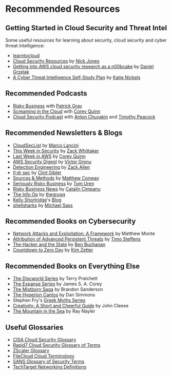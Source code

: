 # Recommended Resources

## Getting Started in Cloud Security and Threat Intel
Some useful resources for learning about security, cloud security and cyber threat intelligence:

* [learntocloud](https://learntocloud.guide/)
* [Cloud Security Resources](https://www.nojones.net/cloud-security-resources) by [Nick Jones](https://twitter.com/nojonesuk)
* [Getting into AWS cloud security research as a n00bcake](https://dagrz.com/writing/aws-security/getting-into-aws-security-research/) by [Daniel Grzelak](https://twitter.com/dagrz)
* [A Cyber Threat Intelligence Self-Study Plan](https://medium.com/katies-five-cents/a-cyber-threat-intelligence-self-study-plan-part-1-968b5a8daf9a) by [Katie Nickels](https://twitter.com/likethecoins)

## Recommended Podcasts
* [Risky Business](https://risky.biz/) with [Patrick Gray](https://twitter.com/riskybusiness)
* [Screaming in the Cloud](https://www.lastweekinaws.com/podcast/screaming-in-the-cloud/) with [Corey Quinn](https://twitter.com/QuinnyPig)
* [Cloud Security Podcast](https://cloud.withgoogle.com/cloudsecurity/podcast/) with [Anton Chuvakin](https://twitter.com/anton_chuvakin) and [Timothy Peacock](https://twitter.com/_timpeacock)

## Recommended Newsletters & Blogs
* [CloudSecList](https://cloudseclist.com/) by [Marco Lancini](https://twitter.com/lancinimarco)
* [This Week in Security](https://this.weekinsecurity.com/) by [Zack Whittaker](https://twitter.com/zackwhittaker)
* [Last Week in AWS](https://www.lastweekinaws.com/) by [Corey Quinn](https://twitter.com/QuinnyPig)
* [AWS Security Digest](https://awssecuritydigest.com/) by [Victor Grenu](https://twitter.com/zoph)
* [Detection Engineering](https://www.detectionengineering.net/) by [Zack Allen](https://twitter.com/techyteachme)
* [tl;dr sec](https://tldrsec.com/) by [Clint Gibler](https://twitter.com/clintgibler)
* [Sources & Methods](https://newsletter.sourcesmethods.com/) by [Matthew Conway](https://mastodon.social/@mattreduce)
* [Seriously Risky Business](https://srslyriskybiz.substack.com/) by [Tom Uren](https://twitter.com/tomatospy)
* [Risky Business News](https://riskybiznews.substack.com/) by [Catalin Cimpanu](https://twitter.com/campuscodi)
* [The Info Op](https://grugq.substack.com/) by [thegrugq](https://twitter.com/thegrugq)
* [Kelly Shortridge](https://twitter.com/swagitda_)'s [Blog](https://kellyshortridge.com/blog/posts/)
* [shellsharks](https://shellsharks.com/) by [Michael Sass](https://twitter.com/shellsharks)

## Recommended Books on Cybersecurity
* [Network Attacks and Exploitation: A Framework](https://www.wiley.com/en-us/Network+Attacks+and+Exploitation%3A+A+Framework-p-9781118987124) by Matthew Monte
* [Attribution of Advanced Persistent Threats](https://link.springer.com/book/10.1007/978-3-662-61313-9) by [Timo Steffens](https://twitter.com/Timo_Steffens)
* [The Hacker and the State](https://www.hup.harvard.edu/catalog.php?isbn=9780674271029&content=toc) by [Ben Buchanan](https://twitter.com/buchananben)
* [Countdown to Zero Day](https://www.penguinrandomhouse.com/books/219931/countdown-to-zero-day-by-kim-zetter/) by [Kim Zetter](https://twitter.com/KimZetter)

## Recommended Books on Everything Else
* [The Discworld Series](https://www.terrypratchettbooks.com/book-series/discworld/) by Terry Pratchett
* [The Expanse Series](https://www.jamessacorey.com/writing-type/books/) by James S. A. Corey
* [The Mistborn Saga](https://www.brandonsanderson.com/the-mistborn-saga-the-original-trilogy/) by Brandon Sanderson
* [The Hyperion Cantos](https://www.penguinrandomhouse.com/series/HYC/hyperion-cantos) by Dan Simmons
* Stephen Fry's [Greek Myths Series](https://www.chroniclebooks.com/products/mythos)
* [Creativity: A Short and Cheerful Guide](https://www.penguinrandomhouse.com/books/224638/creativity-by-john-cleese/) by John Cleese
* [The Mountain in the Sea](https://www.weidenfeldandnicolson.co.uk/titles/ray-nayler/the-mountain-in-the-sea/9781399600460/) by Ray Nayler

## Useful Glossaries
* [CISA Cloud Security Glossary](https://cloudsecurityalliance.org/cloud-security-glossary/)
* [Rapid7 Cloud Security Glossary of Terms](https://www.rapid7.com/info/cloud-security-glossary/)
* [ZScaler Glossary](https://www.zscaler.com/resources/security-terms-glossary)
* [FileCloud Cloud Terminology](https://www.filecloud.com/cloud-terminology-glossary/)
* [SANS Glossary of Security Terms](https://www.sans.org/security-resources/glossary-of-terms/)
* [TechTarget Networking Definitions](https://www.techtarget.com/searchnetworking/definitions)
